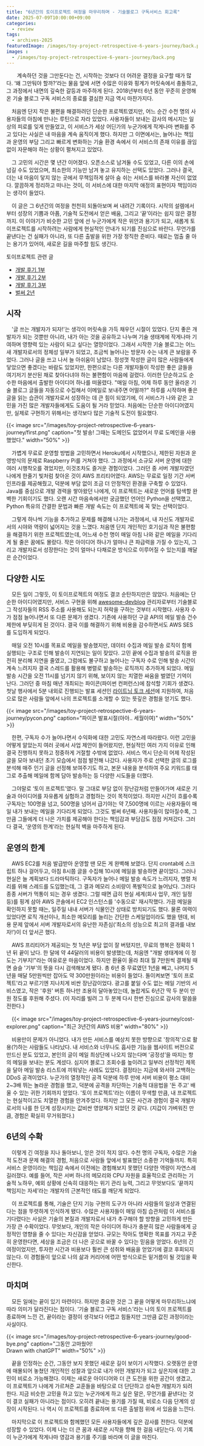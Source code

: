 ```yaml
---
title: "6년간의 토이프로젝트 여정을 마무리하며 - 기술블로그 구독서비스 회고록"
date: 2025-07-09T10:00:00+09:00
categories:
  - review
tags:
  - archives-2025
featuredImage: /images/toy-project-retrospective-6-years-journey/back.png
images :
  - /images/toy-project-retrospective-6-years-journey/back.png 
---
```


　　계속하던 것을 그만둔다는 건, 시작하는 것보다 더 어려운 결정을 요구할 때가 많다. ‘왜 그만둬야 할까?’라는 물음 앞에 서면 수많은 이유와 핑계가 머릿속에서 충돌하고, 그 과정에서 내면의 깊숙한 갈등과 마주하게 된다. 2018년부터 6년 동안 꾸준히 운영해온 기술 블로그 구독 서비스의 종료를 결심한 지금 역시 마찬가지다.

　처음엔 단지 작은 불편을 해결하려던 단순한 프로젝트였지만, 어느 순간 수천 명의 사용자들의 아침에 만나는 루틴으로 자라 있었다. 사용자들이 보내는 감사의 메시지는 일상의 피로를 잊게 만들었고, 이 서비스가 세상 어딘가의 누군가에게 작게나마 변화를 주고 있다는 사실은 내 마음을 계속 움직이게 했다. 하지만 그 이면에서는, 늘어나는 책임과 운영의 부담 그리고 빠르게 변화하는 기술 환경 속에서 이 서비스의 존재 이유를 끊임없이 자문해야 하는 상황이 펼쳐지고 있었다.

　그 고민의 시간은 몇 년간 이어졌다. 오픈소스로 남겨둘 수도 있었고, 다른 이의 손에 넘길 수도 있었으며, 최소한의 기능만 남겨 놓고 유지하는 선택도 있었다. 그러나 결국, 더는 내 마음이 닿지 않는 곳에서 무책임하게 살아 숨 쉬는 서비스를 바라볼 자신이 없었다. 깔끔하게 정리하고 떠나는 것이, 이 서비스에 대한 마지막 애정의 표현이자 책임이라는 생각이 들었다.

　이 글은 그 6년간의 여정을 천천히 되돌아보며 써 내려간 기록이다. 시작의 설렘에서부터 성장의 기쁨과 아픔, 기술적 도전에서 얻은 배움, 그리고 ‘끝’이라는 쉽지 않은 결정까지. 이 이야기가 비슷한 고민 앞에 선 누군가에게 작은 위안과 용기가 되고, 새롭게 토이프로젝트를 시작하려는 사람에게 현실적인 안내가 되기를 진심으로 바란다. 무언가를 끝낸다는 건 실패가 아니라, 또 다른 출발을 위한 가장 정직한 준비다. 때로는 멈출 줄 아는 용기가 있어야, 새로운 길을 마주할 힘도 생긴다.

토이프로젝트 관련 글
- [개발 후기 1부](https://taetaetae.github.io/2018/08/05/daily-dev-blog-1/)
- [개발 후기 2부](https://taetaetae.github.io/2018/08/09/daily-dev-blog-2/)
- [개발 후기 3부](https://taetaetae.github.io/2019/02/17/daily-dev-blog-3/) 
- [벌써 2년](https://taetaetae.github.io/2020/07/12/toy-projects-second-year-review/)

## 시작

　'글 쓰는 개발자가 되자!'는 생각이 머릿속을 가득 채우던 시절이 있었다. 단지 좋은 개발자가 되는 것뿐만 아니라, 내가 아는 것을 공유하고 나누며 기술 생태계에 작게나마 기여하며 영향력 있는 사람이 되고 싶다는 열망이었다. 그래서 시작한 기술 블로그는 어느새 개발자로서의 정체성 일부가 되었고, 조금씩 늘어나는 방문자 수는 내게 큰 보람을 주었다. 그러나 글을 쓰고 나서 늘 아쉬움이 남았다. 정성껏 작성한 글이 많은 사람들에게 닿았으면 좋겠다는 바람도 있었지만, 한편으로는 다른 개발자들이 작성한 좋은 글들을 여기저기 분산된 채로 찾아다녀야 하는 불편함이 마음에 걸렸다. 이러한 단순하고도 순수한 마음에서 출발한 아이디어 하나를 떠올렸다. "매일 아침, 어제 하루 동안 올라온 기술 블로그 글들을 자동으로 수집해서 이메일로 보내주면 어떨까?" 하루를 시작하며 좋은 글을 읽는 습관이 개발자로서 성장하는 데 큰 힘이 되었기에, 이 서비스가 나와 같은 고민을 가진 많은 개발자들에게도 도움이 될 거라 믿었다. 처음에는 단순한 아이디어였지만, 실제로 구현하기 위해서는 생각보다 많은 기술적 도전이 필요했다.

  {{< image src="/images/toy-project-retrospective-6-years-journey/first.png" caption="첫 발송! 그때는 도메인도 없었어서 무료 도메인을 사용했었다." width="50%" >}}

　가볍게 무료로 운영할 방법을 고민하면서 Heroku에서 시작했으나, 제한된 자원과 운영방식의 문제로 Raspberry Pi를 거쳐야 했다. 그 과정에서 소규모 서버 운영에 대한 여러 시행착오를 겪었지만, 이것조차도 즐거운 경험이었다. 그러던 중 서버 개발자였던 나에게 한줄기 빛처럼 찾아온 것이 AWS 프리티어였다. AWS는 무료로 일정 기간 서버 인프라를 제공해줬고, 덕분에 부담 없이 조금 더 안정적인 환경을 구축할 수 있었다. Java를 중심으로 개발 경력을 쌓아왔던 나에게, 이 프로젝트는 새로운 언어를 탐색할 완벽한 기회이기도 했다. 오랜 시간 마음속에서만 궁금했던 언어인 Python을 선택했고, Python 특유의 간결한 문법과 빠른 개발 속도는 이 프로젝트에 꼭 맞는 선택이었다.

　그렇게 하나씩 기능을 추가하고 문제를 해결해 나가는 과정에서, 내 자신도 개발자로서의 시야와 역량이 넓어지는 것을 느꼈다. 처음엔 단지 개인적인 호기심과 작은 불편함을 해결하기 위한 프로젝트였는데, 어느새 수천 명이 매일 아침 나와 같은 메일을 기다리게 될 줄은 꿈에도 몰랐다. 작은 아이디어 하나가 얼마나 큰 파급력을 가질 수 있는지, 그리고 개발자로서 성장한다는 것이 얼마나 다채로운 방식으로 이루어질 수 있는지를 깨달은 순간이었다.

## 다양한 시도

　모든 일이 그렇듯, 이 토이프로젝트의 여정도 결코 순탄하지만은 않았다. 처음에는 단순한 아이디어였지만, 서비스 구현을 위해 [awesome-devblog](https://awesome-devblog.netlify.app/) 관리자로부터 기술블로그 작성자들의 RSS 주소를 사용해도 되는지 허락을 구하는 것부터 시작했다. 사용자 수가 점점 늘어나면서 또 다른 문제가 생겼다. 기존에 사용하던 구글 API의 메일 발송 건수 제한에 부딪히게 된 것이다. 결국 이를 해결하기 위해 비용을 감수하면서도 AWS SES를 도입하게 되었다.

　매일 오전 10시를 목표로 메일을 발송했지만, 데이터 수집과 메일 발송 로직이 함께 실행되는 구조로 인해 발송이 지연되는 일이 잦았다. 고민 끝에 수집과 발송의 로직을 완전히 분리해 지연을 줄였고, 그럼에도 불구하고 늘어나는 구독자 수로 인해 발송 시간이 계속 느려지자 결국 스레드를 활용해 병렬로 발송하는 로직까지 추가하게 되었다. 메일 발송 시간을 오전 11시를 넘기지 않기 위해, 보이지 않는 치열한 싸움을 벌였던 기억이 난다. 그러던 중 마침 매년 개최되는 파이콘(파이썬 컨퍼런스)에 참석할 기회가 생겼다. 첫날 행사에서 5분 내외로 진행되는 발표 세션인 [라이트닝 토크 세션](https://www.youtube.com/watch?v=e10hVYJHvKU)에 지원하여, 처음으로 많은 사람들 앞에서 나의 프로젝트를 소개할 수 있는 뜻깊은 경험을 얻기도 했다.

  {{< image src="/images/toy-project-retrospective-6-years-journey/pycon.png" caption="파이콘 발표시절(아아.. 세월이여)" width="50%" >}}

　한편, 구독자 수가 늘어나면서 수익화에 대한 고민도 자연스레 따라왔다. 이런 고민을 어떻게 알았는지 여러 곳에서 사업 제안이 들어왔지만, 현실적인 여러 가지 이유로 인해 결국 진행하지 못하고 정중하게 거절할 수밖에 없었다. 서비스 역시 단순히 어제 작성된 글을 모아 보내던 초기 모습에서 점점 발전해 나갔다. 사용자가 주로 선택한 글의 로그를 분석해 매주 인기 글을 선정해 보여주기도 하고, 본문 내용을 분석하여 주요 키워드를 태그로 추출해 메일에 함께 담아 발송하는 등 다양한 시도들을 더했다.

　그야말로 ‘토이 프로젝트’였다. 말 그대로 부담 없이 장난감처럼 만들어가며 새로운 기술과 아이디어를 자유롭게 실험하고 경험하는 것이 목적이었다. 하지만 시간이 흐를수록 구독자는 100명을 넘고, 500명을 넘어서 급기야는 약 7,500명에 이르는 사용자들이 매일 내가 보내는 메일을 기다리게 되었다. 그것도 벌써 6년째. 사용자들이 많아질수록, 그만큼 그들에게 더 나은 가치를 제공해야 한다는 책임감과 부담감도 점점 커져갔다. 그러다 결국, ‘운영의 한계’라는 현실적 벽을 마주하게 된다.
　
## 운영의 한계

　AWS EC2를 처음 발급받아 운영할 땐 모든 게 완벽해 보였다. 단지 crontab에 스크립트 하나 걸어두고, 아침 8시쯤 글을 수집해 10시에 메일을 발송하면 끝이었다. 그러나 현실은 늘 계획보다 드라마틱하다. 구독자가 늘어나 메일 발송 속도가 느려지자, 병렬 처리를 위해 스레드를 도입했는데, 그 결과 메모리 소비량이 폭발적으로 늘어났다. 그러다 종종 서버가 먹통이 되는 경우 생겼다. 그럴 때면 급히 현실 세계(회사 업무, 개인 일정 등)를 핑계 삼아 AWS 콘솔에서 EC2 인스턴스를 '수동으로' 재시작했다. 가끔 메일을 확인하지 못할 때는, 일주일 내내 서버가 식물인간 상태로 방치되기도 했다. 물론 여력이 있었다면 로직 개선이나, 최소한 메모리를 늘리는 간단한 스케일업이라도 했을 텐데, 비용 문제 앞에서 서버 개발자로서의 유난한 자존심(‘최소의 성능으로 최고의 결과를 내보자!’)이 더 앞서곤 했다.

　AWS 프리티어가 제공되는 첫 1년은 부담 없이 잘 버텼지만, 무료의 행복은 정확히 1년 뒤 끝이 났다. 한 달에 약 44달러의 비용이 발생했는데, 처음엔 "개발 생태계에 이 정도는 기부지!"라는 여유로운 마음이었다. 하지만 환율이 올라 최대 월 7만원씩 결제될 때면 슬슬 '기부'의 뜻을 다시 검색해보게 됐다. 총 6년 중 무료였던 1년을 빼고, 나머지 5년을 매달 5만원씩만 잡아도 약 300만원이라는 비용이 들었다. 돌이켜보면 '토이 프로젝트'라고 부르기엔 지나치게 비싼 장난감이었다. 광고를 붙일 수도 없는 메일 기반의 서비스였고, 작은 '후원' 버튼 하나만 조용히 달아놓았는데, 놀랍게도 6년간 딱 두 분이 만 원 정도를 후원해 주셨다. (이 자리를 빌려 그 두 분께 다시 한번 진심으로 감사의 말씀을 전한다.)

　{{< image src="/images/toy-project-retrospective-6-years-journey/cost-explorer.png" caption="최근 3년간의 AWS 비용" width="80%" >}}

　비용만이 문제가 아니었다. 내가 만든 서비스를 예상치 못한 방향으로 '창의적'으로 활용(?)하는 사람들도 나타났다. 내 서비스와 너무나도 흡사한 기능을 웹사이트 버전으로 만드신 분도 있었고, 본인의 글이 메일 최상단에 나오지 않는다며 ‘공정성’을 따지는 항의 메일을 보내는 분도 계셨다. 심지어 블로그 조회수를 높이려고 일부러 선정적인 제목을 달아 메일 발송 리스트에 끼워넣는 사례도 있었다. 결정타는 지금에 와서야 고백하는 DDoS 공격이었다. 누군가의 열정적인 공격 덕분에 하루 만에 서버 비용이 평소 대비 2~3배 뛰는 놀라운 경험을 했고, 덕분에 공격을 차단하는 기술적 대응법을 '돈 주고' 배울 수 있는 귀한 기회까지 얻었다. '토이 프로젝트'라는 이름이 무색할 만큼, 내 프로젝트는 현실적이고도 치열한 경험을 안겨주었다. 하지만 그 모든 사건과 경험이 결국 개발자로서의 나를 한 단계 성장시키는 값비싼 영양제가 되었던 것 같다. (지갑이 가벼워진 만큼, 경험은 확실히 무거워졌다.)

## 6년의 수확

　이렇게 긴 여정을 지나 돌아보니, 얻은 것이 적지 않다. 수천 명의 구독자, 수많은 기술적 도전과 문제 해결의 경험, 처음으로 사람들 앞에서 발표했던 소중한 기억들까지. 특히 서비스 운영이라는 책임감 속에서 이전에는 경험해보지 못했던 다양한 역량이 자연스레 길러졌다. 예를 들어, 작은 서버 하나의 메모리와 CPU 자원을 효율적으로 관리하는 기술적 노하우, 예외 상황에 신속히 대응하는 위기 관리 능력, 그리고 무엇보다도 ‘끝까지 책임지는 자세’라는 개발자의 근본적인 태도를 깨닫게 되었다.

　이 프로젝트를 통해, 기술은 단지 기능 구현의 도구가 아니라 사람들의 일상과 연결된다는 점을 뚜렷하게 인식하게 됐다. 수많은 사용자들이 매일 아침 습관처럼 이 서비스를 기다렸다는 사실은 기술의 본질과 개발자로서 내가 추구해야 할 방향을 고민하게 만든 가장 큰 수확이었다. 무엇보다, 개인의 작은 아이디어 하나가 충분히 많은 사람들에게 긍정적인 영향을 줄 수 있다는 자신감을 얻었다. 규모는 작아도 명확한 목표를 가지고 꾸준히 운영한다면, 세상을 조금은 더 나은 곳으로 바꿀 수 있다는 믿음을 얻었다. 6년의 긴 여정이었지만, 투자한 시간과 비용보다 훨씬 큰 성취와 배움을 얻었기에 결코 후회되지 않는다. 이 경험들이 앞으로 나의 삶과 커리어에 어떤 방식으로든 밑거름이 될 것임을 확신한다.

## 마치며

　모든 일에는 끝이 있기 마련이다. 하지만 중요한 것은 그 끝을 어떻게 마무리하느냐에 따라 의미가 달라진다는 점이다. ‘기술 블로그 구독 서비스’라는 나의 토이 프로젝트를 종료하며 느낀 건, 끝이라는 결정이 생각보다 어렵고 힘들지만 그만큼 값진 과정이라는 사실이다.

  {{< image src="/images/toy-project-retrospective-6-years-journey/good-bye.png" caption="그동안 고마웠어! <br>Drawn with chatGPT" width="50%" >}}

　끝을 인정하는 순간, 그동안 보지 못했던 새로운 길이 보이기 시작했다. 오랫동안 운영에 매몰되어 놓쳤던 개인적인 성찰과 앞으로 내가 어떤 개발자가 되고 싶은지에 대한 고민이 비로소 가능해졌다. 이제는 새로운 아이디어와 더 큰 도전을 위한 공간이 생겼고, 이 프로젝트가 나에게 가르쳐준 교훈들을 바탕으로 더 단단하고 성숙한 개발자가 되려 한다. 지금 비슷한 고민을 하고 있는 누군가에게 하고 싶은 말은, 무언가를 끝낸다는 것이 결코 실패가 아니라는 점이다. 오히려 끝내는 용기를 가질 때, 비로소 다음 단계의 성장이 시작된다. 나 역시 이 프로젝트를 종료하며 또 다른 출발점 위에 서 있음을 느낀다.

　마지막으로 이 프로젝트와 함께했던 모든 사용자들에게 깊은 감사를 전한다. 덕분에 성장할 수 있었다. 이제 나는 더 큰 꿈과 새로운 시작을 향해 한 걸음 내딛는다. 이 기록이 누군가에게 작게나마 영감과 용기를 주기를 바라며 이 글을 마친다.